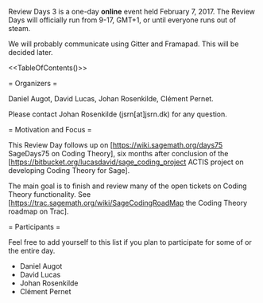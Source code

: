 Review Days 3 is a one-day **online** event held February 7, 2017.
The Review Days will officially run from 9-17, GMT+1, or until everyone runs out
of steam.

We will probably communicate using Gitter and Framapad. This will be decided later.


<<TableOfContents()>>

= Organizers =

Daniel Augot, David Lucas, Johan Rosenkilde, Clément Pernet.

Please contact Johan Rosenkilde (jsrn[at]jsrn.dk) for any question.

= Motivation and Focus =

This Review Day follows up on [https://wiki.sagemath.org/days75 SageDays75 on
Coding Theory], six months after conclusion of the
[https://bitbucket.org/lucasdavid/sage_coding_project ACTIS project on
developing Coding Theory for Sage].

The main goal is to finish and review many of the open tickets on Coding Theory
functionality. See [https://trac.sagemath.org/wiki/SageCodingRoadMap the Coding
Theory roadmap on Trac].


= Participants =

Feel free to add yourself to this list if you plan to participate for some of or the entire day.

* Daniel Augot
* David Lucas
* Johan Rosenkilde
* Clément Pernet
